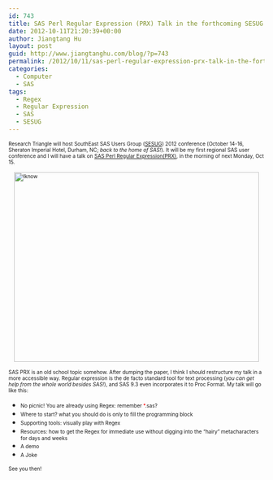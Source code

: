 ```yaml
---
id: 743
title: SAS Perl Regular Expression (PRX) Talk in the forthcoming SESUG 2012
date: 2012-10-11T21:20:39+00:00
author: Jiangtang Hu
layout: post
guid: http://www.jiangtanghu.com/blog/?p=743
permalink: /2012/10/11/sas-perl-regular-expression-prx-talk-in-the-forthcoming-sesug-2012/
categories:
  - Computer
  - SAS
tags:
  - Regex
  - Regular Expression
  - SAS
  - SESUG
---
```

<font size="1">Research Triangle will host SouthEast SAS Users Group (</font><a href="http://www.sesug.org/" target="_blank"><font size="1">SESUG</font></a><font size="1">) 2012 conference (October 14-16, Sheraton Imperial Hotel, Durham, NC; <em>back to the home of SAS!</em>). It will be my first regional SAS user conference and I will have a talk on </font><a href="http://www.sesug.org/SESUG2012/abstract.html#BB-04" target="_blank"><font size="1">SAS Perl Regular Expression(PRX)</font></a><font size="1">, in the morning of next Monday, Oct 15.</font>

[<font size="1"><img style="background-image: none; border-right-width: 0px; margin: 3px auto 5px; padding-left: 0px; padding-right: 0px; display: block; float: none; border-top-width: 0px; border-bottom-width: 0px; border-left-width: 0px; padding-top: 0px" title="Iknow" border="0" alt="Iknow" src="http://www.jiangtanghu.com/blog/wp-content/uploads/2012/10/Iknow_thumb.jpg" width="482" height="373" /></font>](http://www.jiangtanghu.com/blog/wp-content/uploads/2012/10/Iknow.jpg)

<font size="1">SAS PRX is an old school topic somehow. After dumping the paper, I think I should restructure my talk in a more accessible way. Regular expression is the de facto standard tool for text processing (<em>you can get help from the whole world besides SAS!</em>), and SAS 9.3 even incorporates it to Proc Format. My talk will go like this:</font>

  * <font size="1">No picnic! You are already using Regex: remember <font color="#ff0000">*</font>.sas?</font> 
  * <font size="1">Where to start? what you should do is only to fill the programming block</font> 
  * <font size="1">Supporting tools: visually play with Regex</font> 
  * <font size="1">Resources: how to get the Regex for immediate use without digging into the “hairy” metacharacters for days and weeks</font> 
  * <font size="1">A demo</font> 
  * <font size="1">A Joke</font> 

<font size="1">See you then!</font>